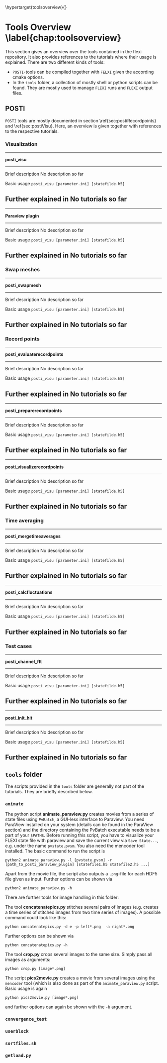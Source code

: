 \hypertarget{toolsoverview}{}

# Tools Overview \label{chap:toolsoverview}

This section gives an overview over the tools contained in the flexi repository. It also provides references to the tutorials where their usage is explained. There are two different kinds of tools: 

* `POSTI`-tools can be compiled together with `FELXI` given the according cmake options.
* In the `tools` folder, a collection of mostly shell or python scripts can be found. They are mostly used to manage `FLEXI` runs and `FLEXI` output files. 

## POSTI 

`POSTI` tools are mostly documented in section \ref{sec:postiRecordpoints} and \ref{sec:postiVisu}. Here, an overview is given together with references to the respective tutorials. 

### Visualization

---------------------------------------------------------------------------------------------
**posti_visu**
--------------------------- -----------------------------------------------------------------
Brief description            No description so far 

Basic usage                  `posti_visu [parameter.ini] [statefilde.h5]`

Further explained in         No tutorials so far
---------------------------------------------------------------------------------------------
                                            
---------------------------------------------------------------------------------------------
**Paraview plugin**
--------------------------- -----------------------------------------------------------------
Brief description            No description so far 

Basic usage                  `posti_visu [parameter.ini] [statefilde.h5]`

Further explained in         No tutorials so far
---------------------------------------------------------------------------------------------

### Swap meshes

---------------------------------------------------------------------------------------------
**posti_swapmesh**
--------------------------- -----------------------------------------------------------------
Brief description            No description so far 

Basic usage                  `posti_visu [parameter.ini] [statefilde.h5]`

Further explained in         No tutorials so far
---------------------------------------------------------------------------------------------

### Record points

----------------------------------------------------------------------------------------------
**posti_evaluaterecordpoints**
--------------------------------- -------------------------------------------------------------
Brief description                  No description so far 

Basic usage                        `posti_visu [parameter.ini] [statefilde.h5]`

Further explained in               No tutorials so far
-----------------------------------------------------------------------------------------------
                                            
----------------------------------------------------------------------------------------------
**posti_preparerecordpoints**
-------------------------------- -------------------------------------------------------------
Brief description                 No description so far 

Basic usage                       `posti_visu [parameter.ini] [statefilde.h5]`

Further explained in              No tutorials so far
----------------------------------------------------------------------------------------------

----------------------------------------------------------------------------------------------
**posti_visualizerecordpoints**
--------------------------------- ------------------------------------------------------------
Brief description                  No description so far 

Basic usage                        `posti_visu [parameter.ini] [statefilde.h5]`

Further explained in               No tutorials so far
----------------------------------------------------------------------------------------------
                                            

### Time averaging

---------------------------------------------------------------------------------------------
**posti_mergetimeaverages**
--------------------------- -----------------------------------------------------------------
Brief description            No description so far 

Basic usage                  `posti_visu [parameter.ini] [statefilde.h5]`

Further explained in         No tutorials so far
---------------------------------------------------------------------------------------------
                                            
---------------------------------------------------------------------------------------------
**posti_calcfluctuations**
--------------------------- -----------------------------------------------------------------
Brief description            No description so far 

Basic usage                  `posti_visu [parameter.ini] [statefilde.h5]`

Further explained in         No tutorials so far
---------------------------------------------------------------------------------------------
                                            

### Test cases

---------------------------------------------------------------------------------------------
**posti_channel_fft**
--------------------------- -----------------------------------------------------------------
Brief description            No description so far 

Basic usage                  `posti_visu [parameter.ini] [statefilde.h5]`

Further explained in         No tutorials so far
---------------------------------------------------------------------------------------------

---------------------------------------------------------------------------------------------
**posti_init_hit**
--------------------------- -----------------------------------------------------------------
Brief description            No description so far 

Basic usage                  `posti_visu [parameter.ini] [statefilde.h5]`

Further explained in         No tutorials so far
---------------------------------------------------------------------------------------------




## `tools` folder 

The scripts provided in the `tools` folder are generally not part of the tutorials.
They are briefly described below.

### `animate`

The python script **animate_paraview.py** creates movies from a series of state files using `PvBatch`, a GUI-less interface to Paraview. 
You need ParaView installed on your system (details can be found in the ParaView <!---TODO--> section) and the directory containing the PvBatch executable needs to be a part of your `$PATH$`. Before running this script, you have to visualize your FLEXI state file with paraview and save the current view via `Save State...`, e.g. under the name `pvstate.pvsm`. You also need the mencoder tool installed. The basic command to run the script is 

~~~~~~~
python2 animate_paraview.py -l [pvstate.pvsm] -r [path_to_posti_paraview_plugin] [statefile1.h5 statefile2.h5 ...]
~~~~~~~

Apart from the movie file, the script also outputs a `.png`-file for each HDF5 file given as input. 
Further options can be shown via 

~~~~~~~
python2 animate_paraview.py -h
~~~~~~~

There are further tools for image handling in this folder: 

The tool **concatenatepics.py** stitches several pairs of images (e.g. creates a time series of stitched images from two time series of images). A possible command could look like this:

~~~~~~~
python concatenatepics.py -d e -p left*.png  -a right*.png
~~~~~~~

Further options can be shown via 

~~~~~~~
python concatenatepics.py -h
~~~~~~~

The tool **crop.py** crops several images to the same size. Simply pass all images as arguments: 

~~~~~~~
python crop.py [image*.png]
~~~~~~~

The script **pics2movie.py** creates a movie from several images using the `mencoder` tool (which is also done as part of the `animate_paraview.py` script. Basic usage is again 

~~~~~~~
python pics2movie.py [image*.png]
~~~~~~~

and further options can again be shown with the `-h` argument. 

### `convergence_test`



### `userblock`

### `sortfiles.sh`

### `getload.py`
